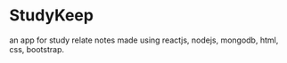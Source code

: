 # StudyKeep
an app for study relate notes made using reactjs, nodejs, mongodb, html, css, bootstrap.
